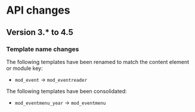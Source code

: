 # API changes

## Version 3.* to 4.5

### Template name changes

The following templates have been renamed to match the content element or
module key:

 * `mod_event` -> `mod_eventreader`

The following templates have been consolidated:

 * `mod_eventmenu_year` -> `mod_eventmenu`
